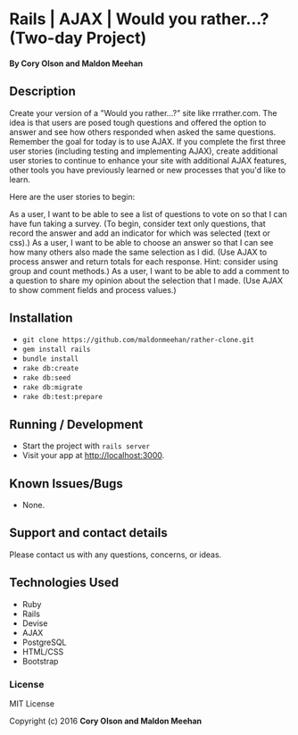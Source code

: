 # Rails | AJAX | Would you rather...? (Two-day Project)

#### By Cory Olson and Maldon Meehan

## Description

Create your version of a "Would you rather…?" site like rrrather.com. The idea is that users are posed tough questions and offered the option to answer and see how others responded when asked the same questions. Remember the goal for today is to use AJAX. If you complete the first three user stories (including testing and implementing AJAX), create additional user stories to continue to enhance your site with additional AJAX features, other tools you have previously learned or new processes that you'd like to learn.

Here are the user stories to begin:

As a user, I want to be able to see a list of questions to vote on so that I can have fun taking a survey. (To begin, consider text only questions, that record the answer and add an indicator for which was selected (text or css).)
As a user, I want to be able to choose an answer so that I can see how many others also made the same selection as I did. (Use AJAX to process answer and return totals for each response. Hint: consider using group and count methods.)
As a user, I want to be able to add a comment to a question to share my opinion about the selection that I made. (Use AJAX to show comment fields and process values.)

## Installation

* `git clone https://github.com/maldonmeehan/rather-clone.git`
* `gem install rails`
* `bundle install`
* `rake db:create`
* `rake db:seed`
* `rake db:migrate`
* `rake db:test:prepare`

## Running / Development

* Start the project with `rails server`
* Visit your app at [http://localhost:3000](http://localhost:3000).

## Known Issues/Bugs

* None.

## Support and contact details

Please contact us with any questions, concerns, or ideas.

## Technologies Used

* Ruby
* Rails
* Devise
* AJAX
* PostgreSQL
* HTML/CSS
* Bootstrap

### License

MIT License

Copyright (c) 2016  **Cory Olson and Maldon Meehan**
